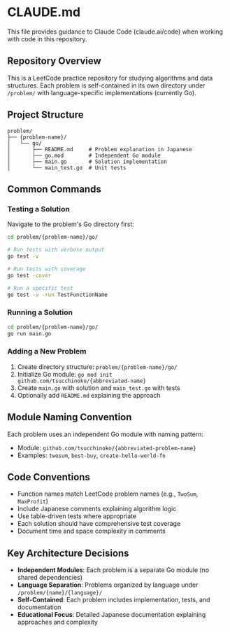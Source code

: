 # CLAUDE.md

This file provides guidance to Claude Code (claude.ai/code) when working with code in this repository.

## Repository Overview
This is a LeetCode practice repository for studying algorithms and data structures. Each problem is self-contained in its own directory under `/problem/` with language-specific implementations (currently Go).

## Project Structure
```
problem/
├── {problem-name}/
│   └── go/
│       ├── README.md     # Problem explanation in Japanese
│       ├── go.mod        # Independent Go module
│       ├── main.go       # Solution implementation
│       └── main_test.go  # Unit tests
```

## Common Commands

### Testing a Solution
Navigate to the problem's Go directory first:
```bash
cd problem/{problem-name}/go/

# Run tests with verbose output
go test -v

# Run tests with coverage
go test -cover

# Run a specific test
go test -v -run TestFunctionName
```

### Running a Solution
```bash
cd problem/{problem-name}/go/
go run main.go
```

### Adding a New Problem
1. Create directory structure: `problem/{problem-name}/go/`
2. Initialize Go module: `go mod init github.com/tsucchinoko/{abbreviated-name}`
3. Create `main.go` with solution and `main_test.go` with tests
4. Optionally add `README.md` explaining the approach

## Module Naming Convention
Each problem uses an independent Go module with naming pattern:
- Module: `github.com/tsucchinoko/{abbreviated-problem-name}`
- Examples: `twosum`, `best-buy`, `create-hello-world-fn`

## Code Conventions
- Function names match LeetCode problem names (e.g., `TwoSum`, `MaxProfit`)
- Include Japanese comments explaining algorithm logic
- Use table-driven tests where appropriate
- Each solution should have comprehensive test coverage
- Document time and space complexity in comments

## Key Architecture Decisions
- **Independent Modules**: Each problem is a separate Go module (no shared dependencies)
- **Language Separation**: Problems organized by language under `/problem/{name}/{language}/`
- **Self-Contained**: Each problem includes implementation, tests, and documentation
- **Educational Focus**: Detailed Japanese documentation explaining approaches and complexity